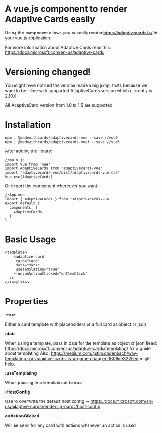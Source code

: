 # A vue.js component to render Adaptive Cards easily

Using the component allows you to easily render https://adaptivecards.io/ in your vue.js application.

For more information about Adaptive Cards read this: https://docs.microsoft.com/en-us/adaptive-cards

# Versioning changed!
You might have noticed the version made a big jump, thats because we want to be inline with supported
AdaptiveCards version which currently is 2.10.0

All AdaptiveCard version from 1.0 to 1.5 are supported

# Installation

```
npm i @madewithcards/adaptivecards-vue --save //vue2
npm i @madewithcards/adaptivecards-vue3 --save //vue3

```

After adding the library:
```
//main.js
import Vue from 'vue'
import AdaptiveCards from 'adaptivecards-vue'
import 'adaptivecards-vue/dist/adaptivecards-vue.css'
Vue.use(AdaptiveCards)
```

Or import the component whereever you want:
```
//App.vue
import { AdaptiveCards } from 'adaptivecards-vue'
export default {
  components: {
    AdaptiveCards
  }
}
```

# Basic Usage
```
<template>
    <adaptive-card 
    :card="card" 
    :data="data"
    :useTemplating="true"
    v-on:onActionClicked="onItemClick"
  />
</template>
```

# Properties
__:card__

Either a card template with placeholders or a full card as object or json

__:data__

When using a template, pass in data for the template as object or json
Read: https://docs.microsoft.com/en-us/adaptive-cards/templating/ for a guide about templating
Also: https://medium.com/@tim.cadenbach/why-templating-for-adaptive-cards-is-a-game-changer-1606de3226ed
might help. 

__:useTemplating__

When passing in a template set to true

__:HostConfig__

Use to overwrite the default host config -> 
https://docs.microsoft.com/en-us/adaptive-cards/rendering-cards/host-config

__onActionClicked__

Will be send for any card with actions whenever an action is used




